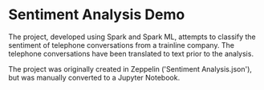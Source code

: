 # Sentiment Analysis Demo

The project, developed using Spark and Spark ML, attempts to classify the sentiment of telephone conversations from a trainline company. The telephone conversations have been translated to text prior to the analysis.

The project was originally created in Zeppelin ('Sentiment Analysis.json'), but was manually converted to a Jupyter Notebook.
